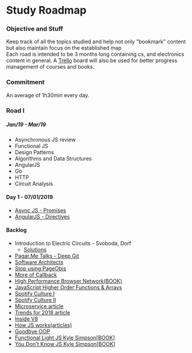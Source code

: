 # Study Roadmap

### Objective and Stuff

Keep track of all the topics studied and help not only "bookmark" content but also maintain focus on the established map</br>
Each road is intended to be 3 months long containing cs, and electronics content in general.
A [Trello](https://trello.com) board will also be used for better progress management of courses and books.

### Commitment

An average of 1h30min every day.

### Road I

##### _Jan/19 - Mar/19_

- Asynchronous JS review
- Functional JS
- Design Patterns
- Algorithms and Data Structures
- AngularJS
- Go
- HTTP
- Circuit Analysis

#### Day 1 - 07/01/2019

- [Async JS - Promises](https://www.udemy.com/asynchronous-javascript/)
- [AngularJS - Directives](https://www.udemy.com/learn-angularjs/)

#### Backlog

- Introduction to Electric Circuits - Svoboda, Dorf
  - [Solutions](http://www.chegg.com/homework-help/introduction-to-electric-circuits-9th-edition-chapter-1.dp-solutions-9781118477502)
- [Pagar.Me Talks - Deep Git](https://www.youtube.com/watch?v=H2j7e81J798)
- [Software Architects](https://medium.com/@nvashanin/types-of-software-architects-aa03e359d192)
- [Stop using PageObjs](https://www.cypress.io/blog/2019/01/03/stop-using-page-objects-and-start-using-app-actions/)
- [More of Callback](http://javascriptissexy.com/understand-javascript-callback-functions-and-use-them/)
- [High Performance Browser Network(BOOK)](https://hpbn.co/)
- [JavaScript Higher Order Functions & Arrays](https://www.youtube.com/watch?v=rRgD1yVwIvE)
- [Spotify Culture I](https://www.youtube.com/watch?v=4GK1NDTWbkY)
- [Spotify Culture II](https://www.youtube.com/watch?v=rzoyryY2STQ)
- [Microservice article](https://hackernoon.com/monolith-vs-microservice-vs-serverless-the-real-winner-the-developer-8aae6042fb48)
- [Trends for 2018 article](https://hackernoon.com/5-technology-trends-to-learn-in-2018-if-you-want-a-great-career-caf2e2318ab)
- [Inside V8](https://blog.sessionstack.com/how-javascript-works-inside-the-v8-engine-5-tips-on-how-to-write-optimized-code-ac089e62b12e)
- [How JS works(articles)](https://blog.sessionstack.com/@zlatkov)
- [Goodbye OOP](https://medium.com/@cscalfani/goodbye-object-oriented-programming-a59cda4c0e53)
- [Functional Light JS Kyle Simpson\[BOOK\]](https://github.com/getify/Functional-Light-JS)
- [You Don't Know JS Kyle Simpson\[BOOK\]](https://github.com/getify/You-Dont-Know-JS)

